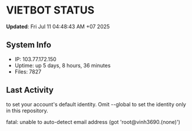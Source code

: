 # VIETBOT STATUS
**Updated**: Fri Jul 11 04:48:43 AM +07 2025

## System Info
- IP: 103.77.172.150
- Uptime: up 5 days, 8 hours, 36 minutes
- Files: 7827

## Last Activity

to set your account's default identity.
Omit --global to set the identity only in this repository.

fatal: unable to auto-detect email address (got 'root@vinh3690.(none)')
